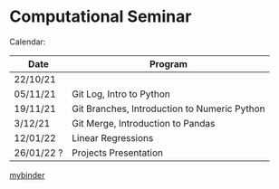 # Computational Seminar

Calendar:

| Date                 | Program                                      |
| -------------------- | -------------------------------------------- |
| 22/10/21             |                                              |
| 05/11/21             | Git Log, Intro to Python                     |
| 19/11/21             | Git Branches, Introduction to Numeric Python |
| 3/12/21              | Git Merge, Introduction to Pandas            |
| 12/01/22             |   Linear Regressions                         |
| 26/01/22 ?           |  Projects Presentation                         |


[mybinder](https://mybinder.org/v2/gh/albop/computational_seminar/HEAD)
